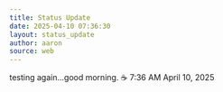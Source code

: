 ```yaml
---
title: Status Update
date: 2025-04-10 07:36:30
layout: status_update
author: aaron
source: web
---
```

testing again...good morning. ☕️ 7:36 AM April 10, 2025
